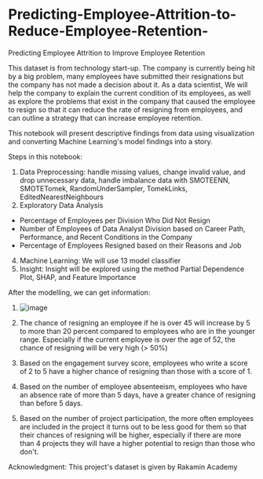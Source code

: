 # Predicting-Employee-Attrition-to-Reduce-Employee-Retention-
Predicting Employee Attrition to Improve Employee Retention

This dataset is from technology start-up. The company is currently being hit by a big problem, many employees have submitted their resignations but the company has not made a decision about it. As a data scientist, We will help the company to explain the current condition of its employees, as well as explore the problems that exist in the company that caused the employee to resign so that it can reduce the rate of resigning from employees, and can outline a strategy that can increase employee retention. 

This notebook will present descriptive findings from data using visualization and converting Machine Learning's model findings into a story.

Steps in this notebook:
1. Data Preprocessing: handle missing values, change invalid value, and drop unnecessary data, handle imbalance data with SMOTEENN, SMOTETomek, RandomUnderSampler, TomekLinks, EditedNearestNeighbours
2. Exploratory Data Analysis
* Percentage of Employees per Division Who Did Not Resign
* Number of Employees of Data Analyst Division based on Career Path, Performance, and Recent Conditions in the Company
* Percentage of Employees Resigned based on their Reasons and Job
4. Machine Learning: We will use 13 model classifier
5. Insight: Insight will be explored using the method Partial Dependence Plot, SHAP, and Feature Importance

After the modelling, we can get information:
1. ![image](https://user-images.githubusercontent.com/84758353/180114092-e1bdca9c-98bc-40c6-986b-292715890076.png)

1. The chance of resigning an employee if he is over 45 will increase by 5 to more than 20 percent compared to employees who are in the younger range. Especially if the current employee is over the age of 52, the chance of resigning will be very high (> 50%)
2. Based on the engagement survey score, employees who write a score of 2 to 5 have a higher chance of resigning than those with a score of 1.
3. Based on the number of employee absenteeism, employees who have an absence rate of more than 5 days, have a greater chance of resigning than before 5 days.
4. Based on the number of project participation, the more often employees are included in the project it turns out to be less good for them so that their chances of resigning will be higher, especially if there are more than 4 projects they will have a higher potential to resign than those who don't.




Acknowledgment: 
This project's dataset is given by Rakamin Academy
